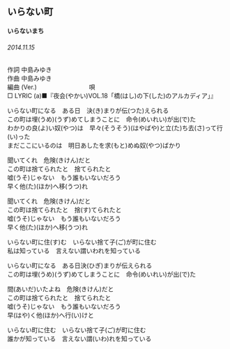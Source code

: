## いらない町
#### いらないまち
###### 2014.11.15


作詞     中島みゆき　　　　　   
作曲      中島みゆき  　　　   
編曲 (Ver.) 　　　　　　　　
唄  　　    
□ LYRIC (a)■『夜会(やかい)VOL.18「橋(はし)の下(した)のアルカディア」』  
  
  
いらない町になる　ある日　決(き)まりが伝(つた)えられる  
この町は埋(うめ)(うず)めてしまうことに　命令(めいれい)が出(で)た  
わかりの良(よ)い奴(やつ)は　早々(そうそう)(はやばや)と立(た)ち去(さ)って行(い)った  
まだここにいるのは　明日あしたを求(もと)めぬ奴(やつ)ばかり  
  
聞いてくれ　危険(きけん)だと  
この町は捨てられたと　捨てられたと  
嘘(うそ)じゃない　もう誰もいないだろう  
早く他(た)(ほか)へ移(うつ)れ  
  
聞いてくれ　危険(きけん)だと  
この町は捨てられたと　捨(す)てられたと  
嘘(うそ)じゃない　もう誰もいないだろう  
早く他(た)(ほか)へ移(うつ)れ  
  
いらない町に住(す)む　いらない捨て子(ご)が町に住む  
私は知っている　言えない謂いわれを知っている  
  
  
  
  
いらない町になる　ある日決(ひぎ)まりが伝えられる  
この町は埋(うめ)(うず)めてしまうことに　命令(めいれい)が出(で)た  
  
間(あいだ)いたよね　危険(きけん)だと  
この町は捨てられたと　捨てられたと  
嘘(うそ)じゃない　もう誰もいないだろう  
早(はや)く他(ほか)へ行(い)けと  
  
いらない町に住む　いらない捨て子(ご)が町に住む  
誰かが知っている　言えない謂(いわ)れを知っている  